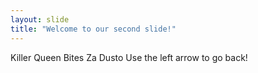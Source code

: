 ```yaml
---
layout: slide
title: "Welcome to our second slide!"
---
```

Killer Queen Bites Za Dusto
Use the left arrow to go back!
